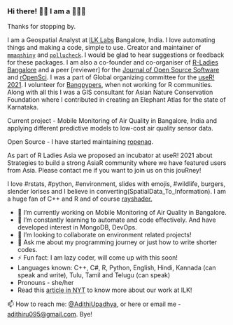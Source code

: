 ### Hi there! 👋🏽 I am a 👩🏽‍💻

Thanks for stopping by. 

I am a Geospatial Analyst at [ILK Labs](https://www.ilklabs.com/) Bangalore, India. I love automating things and making a code, simple to use. Creator and maintainer of [`mmaqshiny`](https://cran.rstudio.com/web/packages/mmaqshiny/index.html) and [`pollucheck`](https://github.com/adithirgis/pollucheck). I would be glad to hear suggestions or feedback for these packages. I am also a co-founder and co-organiser of [R-Ladies Bangalore](https://twitter.com/RLadiesBLR) and a peer [reviewer] for the [Journal of Open Source Software](https://joss.theoj.org/papers/reviewed_by/@adithirgis) and [rOpenSci](https://github.com/ropensci/software-review/issues/418#issuecomment-995521139). I was a part of Global organizing committee  for the [useR! 2021](https://user2021.r-project.org/about/global-team/). I volunteer for [Bangpypers](https://bangalore.pythonindia.org/), when not working for R communities. 
Along with all this I was a GIS consultant for Asian Nature Conservation Foundation where I contributed in creating an Elephant Atlas for the state of Karnataka. 

Current project - Mobile Monitoring of Air Quality in Bangalore, India and applying different predictive models to low-cost air quality sensor data.

Open Source - I have started maintaining [ropenaq](https://github.com/ropensci/ropenaq). 

As part of R Ladies Asia we proposed an incubator at useR! 2021 about Strategies to build a strong AsiaR community where we have featured users from Asia. Please contact me if you want to join us on this jouRney!

I love #rstats, #python, #environment, slides with emojis, #wildlife, burgers, slender lorises and I believe in converting(SpatialData_To_Information). I am a huge fan of C++ and R and of course [rayshader.](https://cran.r-project.org/web/packages/rayshader/index.html)

- 🔭 I’m currently working on Mobile Monitoring of Air Quality in Bangalore.
- 🌱 I’m constantly learning to automate and code effectively. And have developed interest in MongoDB, DevOps.
- 👯 I’m looking to collaborate on environment related projects!
- 💬 Ask me about my programming journey or just how to write shorter codes.
- ⚡ Fun fact: I am lazy coder, will come up with this soon!
- Languages known: C++, C#, R, Python, English, Hindi, Kannada (can speak and write), Tulu, Tamil and Telugu (can speak)
- Pronouns - she/her
- Read this [article in NYT](https://www.nytimes.com/interactive/2020/12/17/world/asia/india-pollution-inequality.html) to know more about our work at ILK! 

📫 How to reach me: [@AdithiUpadhya](https://twitter.com/AdithiUpadhya), or here or email me - [adithiru095@gmail.com](). 
 Bye!
